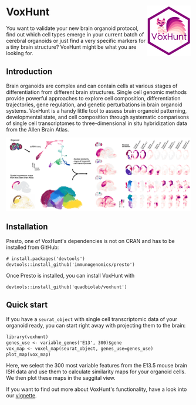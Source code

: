 # VoxHunt <img src="figures/logo.png" align="right" width="120" />


You want to validate your new brain organoid protocol, find out which cell types emerge in your current batch of cerebral organoids or just find a very specific markers for a tiny brain structure? VoxHunt might be what you are looking for.


## Introduction 

Brain organoids are complex and can contain cells at various stages of differentiation from different brain structures. Single cell genomic methods provide powerful approaches to explore cell composition, differentiation trajectories, gene regulation, and genetic perturbations in brain organoid systems. VoxHunt is a handy little tool to assess brain organoid patterning, developmental state, and cell composition through systematic comparisons of single cell transcriptomes to three-dimensional in situ hybridization data from the Allen Brain Atlas.

<img src="figures/abstract.png" align="center" />


## Installation

Presto, one of VoxHunt's dependencies is not on CRAN and has to be installed from GitHub:
```{r}
# install.packages('devtools')
devtools::install_github('immunogenomics/presto')
```
Once Presto is installed, you can install VoxHunt with
```{r}
devtools::install_github('quadbiolab/voxhunt')
```

## Quick start

If you have a `seurat_object` with single cell transcriptomic data of your organoid ready, you can start right away with projecting them to the brain:
```{r}
library(voxhunt)
genes_use <- variable_genes('E13', 300)$gene
vox_map <- voxel_map(seurat_object, genes_use=genes_use)
plot_map(vox_map)
```
Here, we select the 300 most variable features from the E13.5 mouse brain ISH data and use them to calculate similarity maps for your organoid cells. We then plot these maps in the saggital view. 

If you want to find out more about VoxHunt's functionality, have a look into our [vignette](http://htmlpreview.github.io/?https://github.com/quadbiolab/VoxHunt/blob/master/vignettes/getting_started.html).





